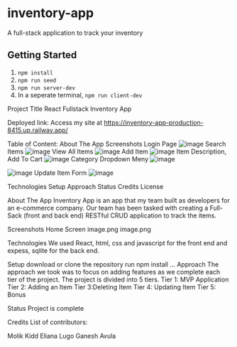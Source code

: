 # inventory-app
A full-stack application to track your inventory

## Getting Started

1. `npm install`
2. `npm run seed`
3. `npm run server-dev`
4. In a seperate terminal, `npm run client-dev`

Project Title
React Fullstack Inventory App

Deployed link:
Access my site at https://inventory-app-production-8415.up.railway.app/



Table of Content:
About The App
Screenshots
Login Page
![image](https://user-images.githubusercontent.com/62623946/200701105-c2b87e83-46d8-4eba-9c9e-095e0896b8ba.png)
Search Items
![image](https://user-images.githubusercontent.com/62623946/200701260-dbaffef6-685b-4045-a4dc-540a631a85d8.png)
View All Items
![image](https://user-images.githubusercontent.com/62623946/200701299-38b78ee3-f95f-4452-8066-062ed55828b4.png)
Add Item
![image](https://user-images.githubusercontent.com/62623946/200701354-471d38c5-de03-4283-8e5c-3bec2b8e5f5f.png)
Item Description, Add To Cart
![image](https://user-images.githubusercontent.com/62623946/200701418-26f65115-5dd5-48ae-9b92-50b424bd55f6.png)
Category Dropdown Meny
![image](https://user-images.githubusercontent.com/62623946/200703425-1bde8af3-d4be-4f3e-8b1b-145e50b30ce6.png)

![image](https://user-images.githubusercontent.com/62623946/200701590-9e4ebc63-e10a-41dc-9f56-ac25e5885c31.png)
Update Item Form
![image](https://user-images.githubusercontent.com/62623946/200701869-45fb1f59-89de-47da-9cef-bd565f90297c.png)


Technologies
Setup
Approach
Status
Credits
License


About The App
Inventory App is an app that my team built as developers for an e-commerce company. Our team has been tasked with creating a Full-Sack (front and back end) RESTful CRUD application to track the items.



Screenshots
Home Screen
image.png
image.png



Technologies
We used React, html, css and javascript for the front end and expess, sqlite for the back end.

Setup
download or clone the repository
run npm install
...
Approach
The approach we took was to focus on adding features as we complete each tier of the project. The project is divided into 5 tiers.
Tier 1: MVP Application
Tier 2: Adding an Item
Tier 3:Deleting Item
Tier 4: Updating Item
Tier 5: Bonus


Status
Project is complete

Credits
List of contributors:

Molik Kidd
Eliana Lugo
Ganesh Avula

